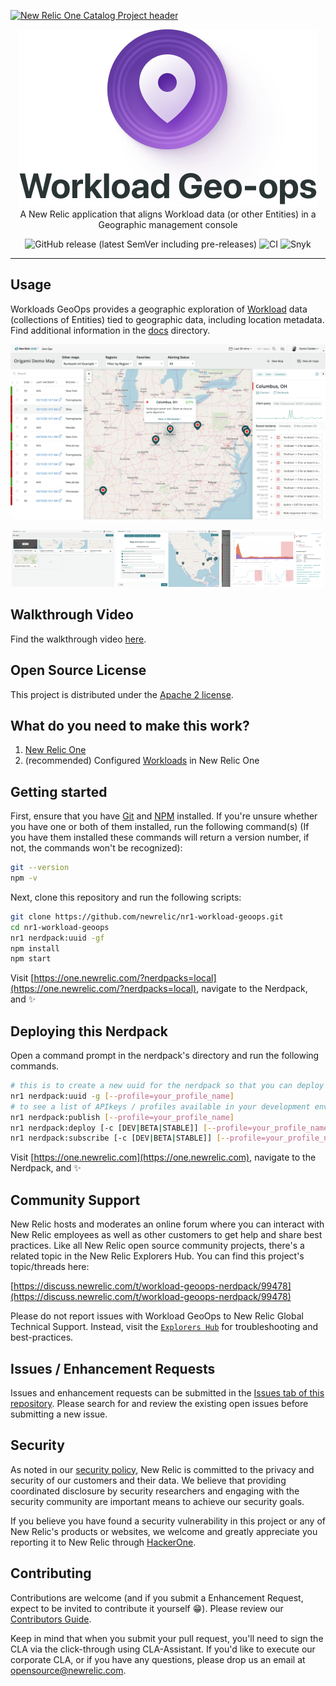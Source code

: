 [![New Relic One Catalog Project header](https://github.com/newrelic/opensource-website/raw/master/src/images/categories/New_Relic_One_Catalog_Project.png)](https://opensource.newrelic.com/oss-category/#new-relic-one-catalog-project)

<p align="center">
	<img src="assets/documentation-images/docs-header.svg" />
    <br>
    A New Relic application that aligns Workload data (or other Entities) in a Geographic management console
</p>

<p align="center">
<img src="https://img.shields.io/github/v/release/newrelic/nr1-workload-geoops?include_prereleases&sort=semver" title="GitHub release (latest SemVer including pre-releases)">
<img src="https://github.com/newrelic/nr1-workload-geoops/workflows/CI/badge.svg" title="CI">
<img src="https://img.shields.io/snyk/vulnerabilities/github/newrelic/nr1-workload-geoops" title="Snyk">
</p>

------

## Usage

Workloads GeoOps provides a geographic exploration of [Workload](https://docs.newrelic.com/docs/new-relic-one/use-new-relic-one/core-concepts/new-relic-one-workloads-isolate-resolve-incidents-faster) data (collections of Entities) tied to geographic data, including location metadata. Find additional information in the [docs](docs/documentation.md) directory.

![Screenshot #1](assets/screenshots/screenshot_01.png)
<p align="center">
<img src="assets/screenshots/screenshot_02.png" width="32.5%">
<img src="assets/screenshots/screenshot_03.png" width="32.5%">
<img src="assets/screenshots/screenshot_04.png" width="32.5%">
</p>

## Walkthrough Video

Find the walkthrough video [here](https://www.youtube.com/watch?v=fh0C553kA3c&feature=youtu.be).

## Open Source License

This project is distributed under the [Apache 2 license](LICENSE).

## What do you need to make this work?

1. [New Relic One](https://newrelic.com/platform)
2. (recommended) Configured [Workloads](https://docs.newrelic.com/docs/new-relic-one/use-new-relic-one/core-concepts/new-relic-one-workloads-isolate-resolve-incidents-faster) in New Relic One

## Getting started

First, ensure that you have [Git](https://git-scm.com/book/en/v2/Getting-Started-Installing-Git) and [NPM](https://www.npmjs.com/get-npm) installed. If you're unsure whether you have one or both of them installed, run the following command(s) (If you have them installed these commands will return a version number, if not, the commands won't be recognized):

```bash
git --version
npm -v
```

Next, clone this repository and run the following scripts:

```bash
git clone https://github.com/newrelic/nr1-workload-geoops.git
cd nr1-workload-geoops
nr1 nerdpack:uuid -gf
npm install
npm start
```

Visit [https://one.newrelic.com/?nerdpacks=local](https://one.newrelic.com/?nerdpacks=local), navigate to the Nerdpack, and :sparkles:

## Deploying this Nerdpack

Open a command prompt in the nerdpack's directory and run the following commands.

```bash
# this is to create a new uuid for the nerdpack so that you can deploy it to your account
nr1 nerdpack:uuid -g [--profile=your_profile_name]
# to see a list of APIkeys / profiles available in your development environment, run nr1 credentials:list
nr1 nerdpack:publish [--profile=your_profile_name]
nr1 nerdpack:deploy [-c [DEV|BETA|STABLE]] [--profile=your_profile_name]
nr1 nerdpack:subscribe [-c [DEV|BETA|STABLE]] [--profile=your_profile_name]
```

Visit [https://one.newrelic.com](https://one.newrelic.com), navigate to the Nerdpack, and :sparkles:

## Community Support

New Relic hosts and moderates an online forum where you can interact with New Relic employees as well as other customers to get help and share best practices. Like all New Relic open source community projects, there's a related topic in the New Relic Explorers Hub. You can find this project's topic/threads here:

[https://discuss.newrelic.com/t/workload-geoops-nerdpack/99478](https://discuss.newrelic.com/t/workload-geoops-nerdpack/99478)

Please do not report issues with Workload GeoOps to New Relic Global Technical Support. Instead, visit the [`Explorers Hub`](https://discuss.newrelic.com/t/workload-geoops-nerdpack/99478) for troubleshooting and best-practices.

## Issues / Enhancement Requests

Issues and enhancement requests can be submitted in the [Issues tab of this repository](../../issues). Please search for and review the existing open issues before submitting a new issue.

## Security

As noted in our [security policy](https://github.com/newrelic/nr1-workload-geoops/security/policy), New Relic is committed to the privacy and security of our customers and their data. We believe that providing coordinated disclosure by security researchers and engaging with the security community are important means to achieve our security goals.

If you believe you have found a security vulnerability in this project or any of New Relic's products or websites, we welcome and greatly appreciate you reporting it to New Relic through [HackerOne](https://hackerone.com/newrelic).

## Contributing

Contributions are welcome (and if you submit a Enhancement Request, expect to be invited to contribute it yourself :grin:). Please review our [Contributors Guide](CONTRIBUTING.md).

Keep in mind that when you submit your pull request, you'll need to sign the CLA via the click-through using CLA-Assistant. If you'd like to execute our corporate CLA, or if you have any questions, please drop us an email at opensource@newrelic.com.
